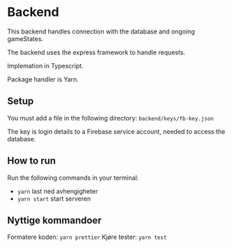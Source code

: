 # Backend

This backend handles connection with the database and ongoing gameStates.

The backend uses the express framework to handle requests.

Implemation in Typescript.

Package handler is Yarn.

## Setup

You must add a file in the following directory: `backend/keys/fb-key.json`

The key is login details to a Firebase service account, needed to access the database.

## How to run

Run the following commands in your terminal:

- `yarn` last ned avhengigheter
- `yarn start` start serveren

## Nyttige kommandoer

Formatere koden: `yarn prettier`
Kjøre tester: `yarn test`
